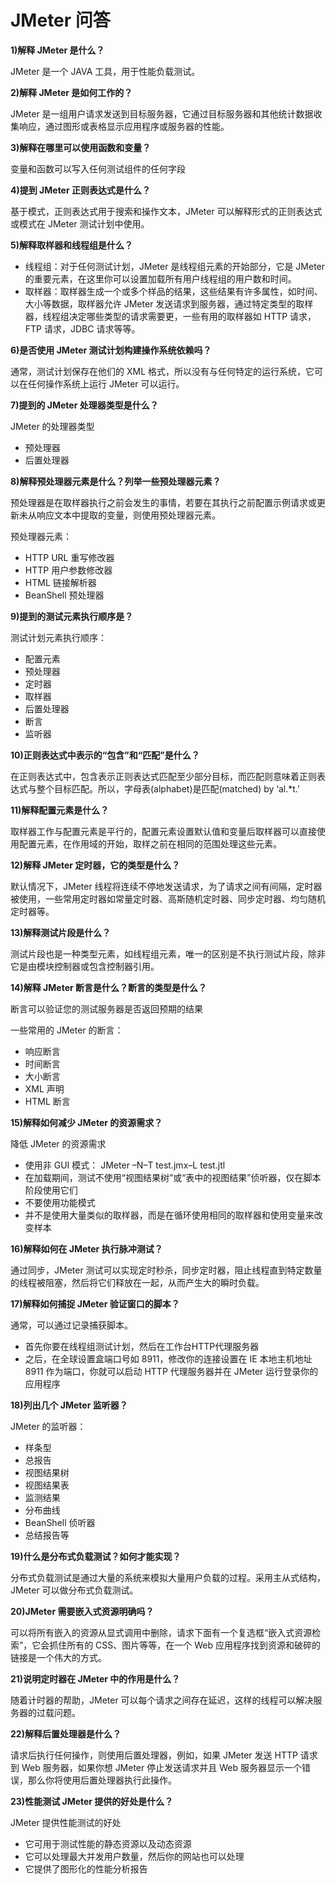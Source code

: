 # JMeter 问答

**1)解释 JMeter 是什么？**

 JMeter 是一个 JAVA 工具，用于性能负载测试。

**2)解释 JMeter 是如何工作的？**

JMeter 是一组用户请求发送到目标服务器，它通过目标服务器和其他统计数据收集响应，通过图形或表格显示应用程序或服务器的性能。

**3)解释在哪里可以使用函数和变量？**

变量和函数可以写入任何测试组件的任何字段

**4)提到 JMeter 正则表达式是什么？**

基于模式，正则表达式用于搜索和操作文本，JMeter 可以解释形式的正则表达式或模式在 JMeter 测试计划中使用。

**5)解释取样器和线程组是什么？**

   - 线程组：对于任何测试计划，JMeter 是线程组元素的开始部分，它是 JMeter 的重要元素，在这里你可以设置加载所有用户线程组的用户数和时间。
   - 取样器：取样器生成一个或多个样品的结果，这些结果有许多属性，如时间、大小等数据，取样器允许 JMeter 发送请求到服务器，通过特定类型的取样器，线程组决定哪些类型的请求需要更，一些有用的取样器如 HTTP 请求，FTP 请求，JDBC 请求等等。

**6)是否使用 JMeter 测试计划构建操作系统依赖吗？**

通常，测试计划保存在他们的 XML 格式，所以没有与任何特定的运行系统，它可以在任何操作系统上运行 JMeter 可以运行。

**7)提到的 JMeter 处理器类型是什么？**

JMeter 的处理器类型

   - 预处理器
   - 后置处理器

**8)解释预处理器元素是什么？列举一些预处理器元素？**

预处理器是在取样器执行之前会发生的事情，若要在其执行之前配置示例请求或更新未从响应文本中提取的变量，则使用预处理器元素。

预处理器元素：

   - HTTP URL 重写修改器
   - HTTP 用户参数修改器
   - HTML 链接解析器
   - BeanShell 预处理器

**9)提到的测试元素执行顺序是？**

测试计划元素执行顺序：

   - 配置元素
   - 预处理器
   - 定时器
   - 取样器
   - 后置处理器
   - 断言
   - 监听器

**10)正则表达式中表示的“包含”和“匹配”是什么？**

在正则表达式中，包含表示正则表达式匹配至少部分目标，而匹配则意味着正则表达式与整个目标匹配。所以，字母表(alphabet)是匹配(matched) by ‘al.*t.’

**11)解释配置元素是什么？**

取样器工作与配置元素是平行的，配置元素设置默认值和变量后取样器可以直接使用配置元素，在作用域的开始，取样之前在相同的范围处理这些元素。

**12)解释 JMeter 定时器，它的类型是什么？**

默认情况下，JMeter 线程将连续不停地发送请求，为了请求之间有间隔，定时器被使用，一些常用定时器如常量定时器、高斯随机定时器、同步定时器、均匀随机定时器等。

**13)解释测试片段是什么？**

测试片段也是一种类型元素，如线程组元素，唯一的区别是不执行测试片段，除非它是由模块控制器或包含控制器引用。

**14)解释 JMeter 断言是什么？断言的类型是什么？**

断言可以验证您的测试服务器是否返回预期的结果

一些常用的 JMeter 的断言：

   - 响应断言
   - 时间断言
   - 大小断言
   - XML 声明
   - HTML 断言

**15)解释如何减少 JMeter 的资源需求？**

降低 JMeter 的资源需求

   - 使用非 GUI 模式： JMeter –N–T test.jmx–L test.jtl
   - 在加载期间，测试不使用“视图结果树”或“表中的视图结果”侦听器，仅在脚本阶段使用它们
   - 不要使用功能模式
   - 并不是使用大量类似的取样器，而是在循环使用相同的取样器和使用变量来改变样本

**16)解释如何在 JMeter 执行脉冲测试？**

通过同步，JMeter 测试可以实现定时秒杀，同步定时器，阻止线程直到特定数量的线程被阻塞，然后将它们释放在一起，从而产生大的瞬时负载。

**17)解释如何捕捉 JMeter 验证窗口的脚本？**

通常，可以通过记录捕获脚本。

   - 首先你要在线程组测试计划，然后在工作台HTTP代理服务器
   - 之后，在全球设置盒端口号如 8911，修改你的连接设置在 IE 本地主机地址 8911 作为端口，你就可以启动 HTTP 代理服务器并在 JMeter 运行登录你的应用程序

**18)列出几个 JMeter 监听器？**

 JMeter 的监听器：

   - 样条型
   - 总报告
   - 视图结果树
   - 视图结果表
   - 监测结果
   - 分布曲线
   - BeanShell 侦听器
   - 总结报告等

**19)什么是分布式负载测试？如何才能实现？**

分布式负载测试是通过大量的系统来模拟大量用户负载的过程。采用主从式结构，JMeter 可以做分布式负载测试。

**20)JMeter 需要嵌入式资源明确吗？**

可以将所有嵌入的资源从显式调用中删除，请求下面有一个复选框“嵌入式资源检索”，它会抓住所有的 CSS、图片等等，在一个 Web 应用程序找到资源和破碎的链接是一个伟大的方式。

**21)说明定时器在 JMeter 中的作用是什么？**

随着计时器的帮助，JMeter 可以每个请求之间存在延迟，这样的线程可以解决服务器的过载问题。

**22)解释后置处理器是什么？**

请求后执行任何操作，则使用后置处理器，例如，如果 JMeter 发送 HTTP 请求到 Web 服务器，如果你想 JMeter 停止发送请求并且 Web 服务器显示一个错误，那么你将使用后置处理器执行此操作。

**23)性能测试 JMeter 提供的好处是什么？**

JMeter 提供性能测试的好处

   - 它可用于测试性能的静态资源以及动态资源
   - 它可以处理最大并发用户数量，然后你的网站也可以处理
   - 它提供了图形化的性能分析报告


